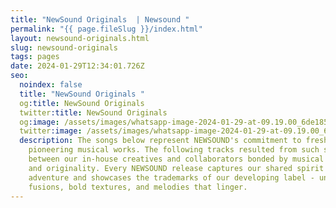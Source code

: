 ```yaml
---
title: "NewSound Originals  | Newsound "
permalink: "{{ page.fileSlug }}/index.html"
layout: newsound-originals.html
slug: newsound-originals
tags: pages
date: 2024-01-29T12:34:01.726Z
seo:
  noindex: false
  title: "NewSound Originals "
  og:title: NewSound Originals
  twitter:title: NewSound Originals
  og:image: /assets/images/whatsapp-image-2024-01-29-at-09.19.00_6de185ec.jpg
  twitter:image: /assets/images/whatsapp-image-2024-01-29-at-09.19.00_6de185ec.jpg
  description: The songs below represent NEWSOUND's commitment to fresh,
    pioneering musical works. The following tracks resulted from such synergy
    between our in-house creatives and collaborators bonded by musical chemistry
    and originality. Every NEWSOUND release captures our shared spirit of sonic
    adventure and showcases the trademarks of our developing label - unexpected
    fusions, bold textures, and melodies that linger.
---
```

